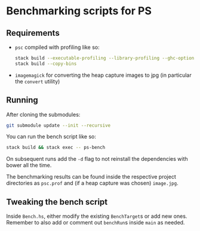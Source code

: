 # Benchmarking scripts for PS

## Requirements

- `psc` compiled with profiling like so:

  ```sh
  stack build --executable-profiling --library-profiling --ghc-options="-fprof-auto -rtsopts" 
  stack build --copy-bins
  ```

- `imagemagick` for converting the heap capture images to jpg (in particular the
  `convert` utility)

## Running

After cloning the submodules:

```sh
git submodule update --init --recursive
```

You can run the bench script like so:

```sh
stack build && stack exec -- ps-bench
```

On subsequent runs add the `-d` flag to not reinstall the dependencies with
bower all the time.

The benchmarking results can be found inside the respective project directories
as `psc.prof` and (if a heap capture was chosen) `image.jpg`.

## Tweaking the bench script

Inside `Bench.hs`, either modify the existing `BenchTarget`s or add new ones.
Remember to also add or comment out `benchRun`s inside `main` as needed.

